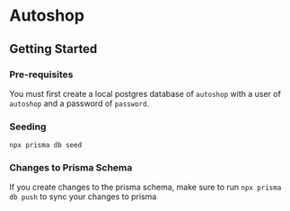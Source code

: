 # Autoshop

## Getting Started

### Pre-requisites

You must first create a local postgres database of `autoshop` with a user of `autoshop` and a password of `password`.

### Seeding

`npx prisma db seed`

### Changes to Prisma Schema

If you create changes to the prisma schema, make sure to run `npx prisma db push` to sync your changes to prisma

